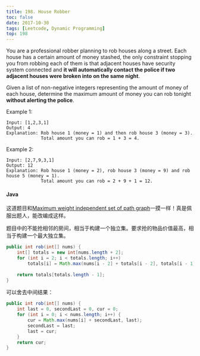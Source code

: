 ```yaml
---
title: 198. House Robber
toc: false
date: 2017-10-30
tags: [Leetcode, Dynamic Programming]
top: 198
---
```


You are a professional robber planning to rob houses along a street. Each house has a certain amount of money stashed, the only constraint stopping you from robbing each of them is that adjacent houses have security system connected and **it will automatically contact the police if two adjacent houses were broken into on the same night**.

Given a list of non-negative integers representing the amount of money of each house, determine the maximum amount of money you can rob tonight **without alerting the police**.

Example 1:

```
Input: [1,2,3,1]
Output: 4
Explanation: Rob house 1 (money = 1) and then rob house 3 (money = 3).
             Total amount you can rob = 1 + 3 = 4.
```

Example 2:

```
Input: [2,7,9,3,1]
Output: 12
Explanation: Rob house 1 (money = 2), rob house 3 (money = 9) and rob house 5 (money = 1).
             Total amount you can rob = 2 + 9 + 1 = 12.
```

#### Java

这道题目和[Maximum weight independent set of path graph](http://larryim.cc/note-algorithm/algorithmStanford/dynamicprogramming/#2-application-maximum-weight-independent-set-of-path-graph)一摸一样！真是佩服出题人，能改编成这样。

题目中的不能抢相邻的房间，相当于构建一个独立集。要求抢的物品价值最高，相当于构建一个最大独立集。

```Java
public int rob(int[] nums) {
    int[] totals = new int[nums.length + 2];
    for (int i = 2; i < totals.length; i++)
        totals[i] = Math.max(nums[i - 2] + totals[i - 2], totals[i - 1]);
    
    return totals[totals.length - 1];   
}
```

可以舍去中间结果：

```Java
public int rob(int[] nums) {
    int last = 0, secondLast = 0, cur = 0;
    for (int i = 0; i < nums.length; i++) {
        cur = Math.max(nums[i] + secondLast, last);
        secondLast = last;
        last = cur;
    } 
    return cur;   
}
```